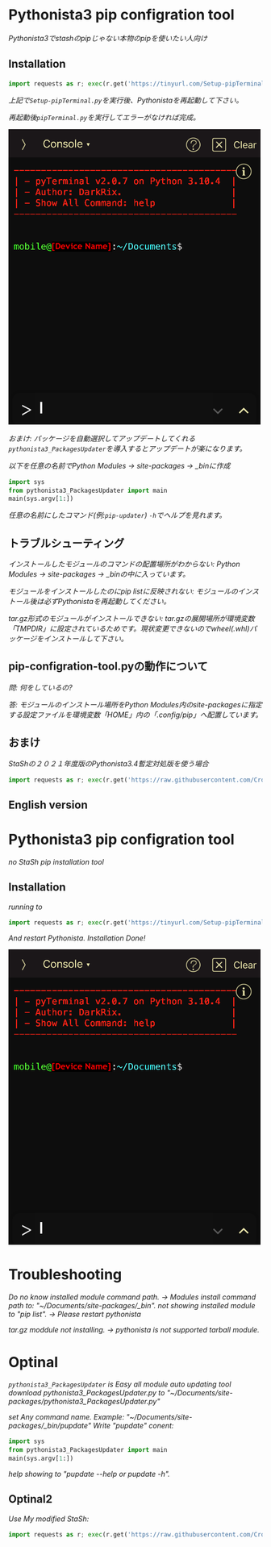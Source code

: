 # Pythonista3 pip configration tool
*Pythonista3でstashのpipじゃない本物のpipを使いたい人向け*

## Installation
```Python
import requests as r; exec(r.get('https://tinyurl.com/Setup-pipTerminal').content)
```

*上記で`Setup-pipTerminal.py`を実行後、Pythonistaを再起動して下さい。*


*再起動後`pipTerminal.py`を実行してエラーがなければ完成。*

![Preview](https://raw.githubusercontent.com/CrossDarkrix/Pythonista3_pip_Configration_Tool/main/images/pip-Terminal_Preview.png)

*おまけ: パッケージを自動選択してアップデートしてくれる`pythonista3_PackagesUpdater`を導入するとアップデートが楽になります。*

*以下を任意の名前でPython Modules -> site-packages -> _binに作成*

```Python
import sys
from pythonista3_PackagesUpdater import main
main(sys.argv[1:])
```

*任意の名前にしたコマンド(例:`pip-updater`) `-h`でヘルプを見れます。*


## トラブルシューティング

*インストールしたモジュールのコマンドの配置場所がわからない: Python Modules -> site-packages -> _binの中に入っています。*

*モジュールをインストールしたのにpip listに反映されない: モジュールのインストール後は必ずPythonistaを再起動してください。*

*tar.gz形式のモジュールがインストールできない: tar.gzの展開場所が環境変数「TMPDIR」に設定されているためです。現状変更できないのでwheel(.whl)パッケージをインストールして下さい。*

## pip-configration-tool.pyの動作について
*問: 何をしているの?*

*答: モジュールのインストール場所をPython Modules内のsite-packagesに指定する設定ファイルを環境変数「HOME」内の「.config/pip」へ配置しています。*

## おまけ

*StaShの２０２１年度版のPythonista3.4暫定対処版を使う場合*

```Python
import requests as r; exec(r.get('https://raw.githubusercontent.com/CrossDarkrix/Pythonista3_pip_Configration_Tool/main/StaSh/getstash.py').content)
```

## English version

# Pythonista3 pip configration tool
*no StaSh pip installation tool*

## Installation
*running to*
```Python
import requests as r; exec(r.get('https://tinyurl.com/Setup-pipTerminal').content)
```
*And restart Pythonista.*
*Installation Done!*

![Preview](https://raw.githubusercontent.com/CrossDarkrix/Pythonista3_pip_Configration_Tool/main/images/pip-Terminal_Preview.png)

# Troubleshooting
*Do no know installed module command path. -> Modules install command path to: "~/Documents/site-packages/_bin".*
*not showing installed module to "pip list". -> Please restart pythonista*

*tar.gz moddule not installing. -> pythonista is not supported tarball module.* 

# Optinal
*`pythonista3_PackagesUpdater` is Easy all module auto updating tool*
*download pythonista3_PackagesUpdater.py to "~/Documents/site-packages/pythonista3_PackagesUpdater.py"*

*set Any command name. Example: "~/Documents/site-packages/_bin/pupdate"*
*Write "pupdate" conent:*
```Python
import sys
from pythonista3_PackagesUpdater import main
main(sys.argv[1:])
```
*help showing to "pupdate --help or pupdate -h".*


## Optinal2
*Use My modified StaSh:*
```Python
import requests as r; exec(r.get('https://raw.githubusercontent.com/CrossDarkrix/Pythonista3_pip_Configration_Tool/main/StaSh/getstash.py').content)
```